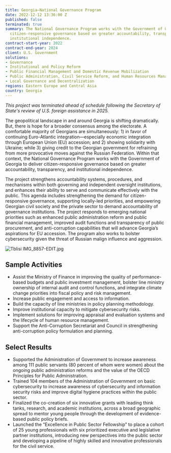 ```yaml
---
title: Georgia—National Governance Program
date: 2022-12-12 13:36:00 Z
published: false
terminated: true
summary: The National Governance Program works with the Government of Georgia to deliver
  citizen-responsive governance based on greater accountability, transparency, and
  institutional independence.
contract-start-year: 2022
contract-end-year: 2024
client: U.S. Government
solutions:
- Governance
- Institutional and Policy Reform
- Public Financial Management and Domestic Revenue Mobilization
- Public Administration, Civil Service Reform, and Human Resources Management
- Local Governance and Decentralization
regions: Eastern Europe and Central Asia
country: Georgia
---
```


<aside><em>This project was terminated ahead of schedule following the Secretary of State's review of U.S. foreign assistance in 2025.</em></aside>

The geopolitical landscape in and around Georgia is shifting dramatically. But, there is hope for a broader consensus among the electorate. A comfortable majority of Georgians are simultaneously: 1) in favor of continuing Euro-Atlantic integration—especially economic integration through European Union (EU) accession; and 2) showing solidarity with Ukraine; while 3) giving credit to the Georgian government for refraining from more provocative moves against the Russian Federation. Within that context, the National Governance Program works with the Government of Georgia to deliver citizen-responsive governance based on greater accountability, transparency, and institutional independence.

The project strengthens accountability systems, procedures, and mechanisms within both governing and independent oversight institutions, and enhances their ability to serve and communicate effectively with the public. This agenda includes strengthening the demand for citizen-responsive governance, supporting locally-led priorities, and empowering Georgian civil society and the private sector to demand accountability of governance institutions. The project responds to emerging national priorities such as enhanced public administration reform and public financial management, improved audit functions and transparency of public procurement, and anti-corruption capabilities that will advance Georgia’s aspirations for EU accession. The program also works to bolster cybersecurity given the threat of Russian malign influence and aggression.

![Tblisi IMG_8857-EDIT.jpg](/uploads/Tblisi%20IMG_8857-EDIT.jpg)

## Sample Activities

* Assist the Ministry of Finance in improving the quality of performance-based budgets and public investment management, bolster line ministry ownership of internal audit and control functions, and integrate climate change priorities into fiscal policy and risk management.
* Increase public engagement and access to information.
* Build the capacity of line ministries in policy planning methodology.
* Improve institutional capacity to mitigate cybersecurity risks.
* Implement solutions for improving appraisal and evaluation systems and the lifecycle of human resource management.
* Support the Anti-Corruption Secretariat and Council in strengthening anti-corruption policy formulation and planning.

## Select Results

* Supported the Administration of Government to increase awareness among 111 public servants (80 percent of whom were women) about the ongoing public administration reforms and the value of the OECD Principles for Public Administration.
* Trained 104 members of the Administration of Government on basic cybersecurity to increase awareness of cybersecurity and information security risks and improve digital hygiene practices within the public sector.
* Finalized the co-creation of six innovative grants with leading think tanks, research, and academic institutions, across a broad geographic spread to mentor young people through the development of evidence-based public policy briefs.
* Launched the “Excellence in Public Sector Fellowship” to place a cohort of 25 young professionals with six prioritized executive and legislative partner institutions, introducing new perspectives into the public sector and developing a pipeline of highly skilled and innovative professionals for the civil service.
